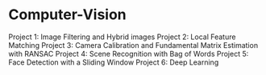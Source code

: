 # Computer-Vision

Project 1: Image Filtering and Hybrid images
Project 2: Local Feature Matching
Project 3: Camera Calibration and Fundamental Matrix Estimation with RANSAC
Project 4: Scene Recognition with Bag of Words
Project 5: Face Detection with a Sliding Window
Project 6: Deep Learning

